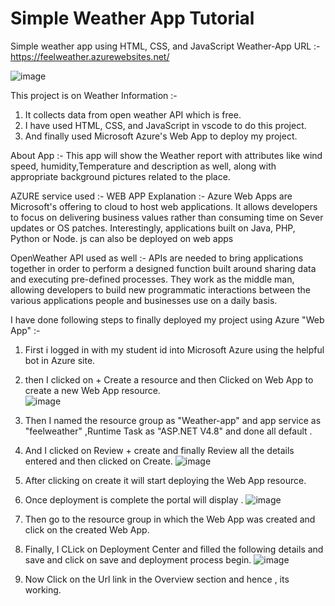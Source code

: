 # Simple Weather App Tutorial

Simple weather app using HTML, CSS, and JavaScript
Weather-App URL :- https://feelweather.azurewebsites.net/

![image](https://user-images.githubusercontent.com/89216667/154106293-d3022d81-ddeb-488d-8477-d907601a8ce9.png)




This project is on Weather Information :-
1) It collects data from open weather API which is free.
2) I have used  HTML, CSS, and JavaScript in vscode to do this project.
3) And finally used Microsoft Azure's Web App to deploy my project.

About App :- 
This app will show the Weather report with attributes like wind speed, humidity,Temperature and description as well, along with appropriate background pictures related to the place.

AZURE service used :- WEB APP 
Explanation :- Azure Web Apps are Microsoft's offering to cloud to host web applications. It allows developers to focus on delivering business values rather than consuming time on Sever updates or OS patches. Interestingly, applications built on Java, PHP, Python or Node. js can also be deployed on web apps

OpenWeather API used as well :-
APIs are needed to bring applications together in order to perform a designed function built around sharing data and executing pre-defined processes. They work as the middle man, allowing developers to build new programmatic interactions between the various applications people and businesses use on a daily basis.

I have done following  steps to finally deployed my project using Azure "Web App" :-

1) First i logged in with my student id into Microsoft Azure using the helpful bot in Azure site.
2) then I clicked on + Create a resource and then Clicked on Web App to create a new Web App resource.    
![image](https://user-images.githubusercontent.com/89216667/154102023-e8fc5d45-d3d9-4fe6-9fd3-c30d2fbf3582.png)

3) Then I named the resource group as "Weather-app" and  app service as "feelweather" ,Runtime Task as "ASP.NET V4.8" and done all default .

4) And I clicked on Review + create and finally Review all the details entered and then clicked on Create. ![image](https://user-images.githubusercontent.com/89216667/154102139-39123af1-0f2f-433c-a75c-1cc705edee85.png)

5) After clicking on create it will start deploying the Web App resource.
6) Once deployment is complete the portal will display . ![image](https://user-images.githubusercontent.com/89216667/154102534-f0144417-6367-4f72-ac8a-b60d6b35ed10.png)

7) Then go to the resource group in which the Web App was created and click on the created Web App.
8) Finally, I CLick on Deployment Center and filled the following details and save and click on save and deployment process begin.
![image](https://user-images.githubusercontent.com/89216667/154103146-77fa1d0b-9d34-4d2a-b2d1-b642077f18ef.png)


9) Now Click on the Url link in the Overview section and hence , its working.

